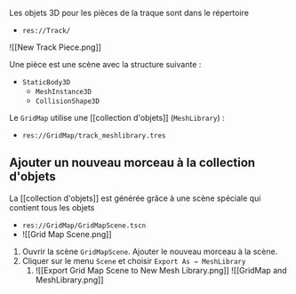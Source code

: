 Les objets 3D pour les pièces de la traque sont dans le répertoire
- `res://Track/`

![[New Track Piece.png]]

Une pièce est une scène avec la structure suivante :

- `StaticBody3D`
	- `MeshInstance3D`
	- `CollisionShape3D`

Le `GridMap` utilise une [[collection d'objets]] (`MeshLibrary`) :
- `res://GridMap/track_meshlibrary.tres`

Ajouter un nouveau morceau à la collection d'objets
---------

La [[collection d'objets]] est générée grâce à une scène spéciale qui contient tous les objets
- `res://GridMap/GridMapScene.tscn`
- ![[Grid Map Scene.png]]

1. Ouvrir la scène `GridMapScene`. Ajouter le nouveau morceau à la scène.
2. Cliquer sur le menu `Scene` et choisir `Export As ⇾ MeshLibrary`
	1. ![[Export Grid Map Scene to New Mesh Library.png]]
![[GridMap and MeshLibrary.png]]